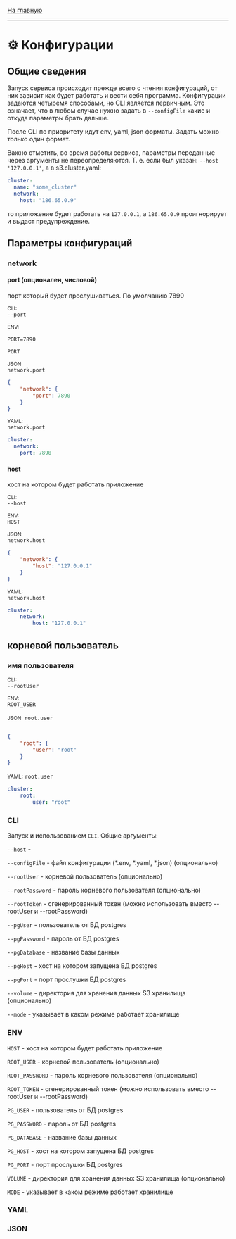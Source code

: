 <a href="../readme.md">На главную</a>

<hr/>

# ⚙️ Конфигурации

## Общие сведения

Запуск сервиса происходит прежде всего с чтения конфигураций, от них зависит как будет работать и вести себя программа. Конфигурации задаются четыремя способами, но CLI является первичным. Это означает, что в любом случае нужно задать в <code>--configFile</code> какие и откуда параметры брать дальше.

После CLI по приоритету идут env, yaml, json форматы. Задать можно только один формат.

Важно отметить, во время работы сервиса, параметры переданные через аргументы не переопределяются. Т. е. если был указан: <code>--host '127.0.0.1'</code>, а в s3.cluster.yaml:

```yaml
cluster:
  name: "some_cluster"
  network:
    host: "186.65.0.9"
```

то приложение будет работать на <code>127.0.0.1</code>, а <code>186.65.0.9</code> проигнорирует и выдаст предупреждение.

## Параметры конфигураций

### network

#### port (опционален, числовой)

<p>порт который будет прослушиваться. По умолчанию 7890</p>

<small>CLI:</small><br/>
<code>--port</code>

<small>ENV:</small><br/>
```env
PORT=7890
```
<code>PORT</code>

<small>JSON:</small><br/>
<code>network.port</code>
```json
{
    "network": {
        "port": 7890
    }
}
```

<small>YAML:</small><br/>
<code>network.port</code><br/>
```yaml
cluster:
  network:
    port: 7890
```

#### host

<p>хост на котором будет работать приложение</p>

<small>CLI:</small><br/>
<code>--host</code>

<small>ENV:</small><br/>
<code>HOST</code>

<small>JSON:</small><br/>
<code>network.host</code>
```json
{
    "network": {
        "host": "127.0.0.1"
    }
}
```

<small>YAML:</small><br/>
<code>network.host</code><br/>
```yaml
cluster:
    network:
        host: "127.0.0.1"
```

## корневой пользователь

### имя пользователя

<small>CLI:</small><br/>
<code>--rootUser</code>

<small>ENV:</small><br/>
<code>ROOT_USER</code>

<small>JSON:</small>
<code>root.user</code>
```json

{
    "root": {
        "user": "root"
    }
}

```

<small>YAML:</small>
<code>root.user</code>
```yaml
cluster:
    root:
        user: "root"
```

### CLI

Запуск и использованием `CLI`. Общие аргументы:

<p><code>--host</code> - </p>
<p><code>--configFile</code> - файл конфигурации (*.env, *.yaml, *.json)  (опционально)</p>
<p><code>--rootUser</code> - корневой пользователь (опционально)</p>
<p><code>--rootPassword</code> - пароль корневого пользователя (опционально)</p>
<p><code>--rootToken</code> - сгенерированный токен (можно использовать вместо --rootUser и --rootPassword)</p>
<p><code>--pgUser</code> - пользователь от БД postgres</p>
<p><code>--pgPassword</code> - пароль от БД postgres</p>
<p><code>--pgDatabase</code> - название базы данных</p>
<p><code>--pgHost</code> - хост на котором запущена БД postgres</p>
<p><code>--pgPort</code> - порт прослушки БД postgres</p>
<p><code>--volume</code> - директория для хранения данных S3 хранилища (опционально)</p>
<p><code>--mode</code> - указывает в каком режиме работает хранилище</p>

### ENV

<p><code>HOST</code> - хост на котором будет работать приложение</p>
<p><code>ROOT_USER</code> - корневой пользователь (опционально)</p>
<p><code>ROOT_PASSWORD</code> - пароль корневого пользователя (опционально)</p>
<p><code>ROOT_TOKEN</code> - сгенерированный токен (можно использовать вместо --rootUser и --rootPassword)</p>
<p><code>PG_USER</code> - пользователь от БД postgres</p>
<p><code>PG_PASSWORD</code> - пароль от БД postgres</p>
<p><code>PG_DATABASE</code> - название базы данных</p>
<p><code>PG_HOST</code> - хост на котором запущена БД postgres</p>
<p><code>PG_PORT</code> - порт прослушки БД postgres</p>
<p><code>VOLUME</code> - директория для хранения данных S3 хранилища (опционально)</p>
<p><code>MODE</code> - указывает в каком режиме работает хранилище</p>

### YAML

### JSON

